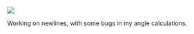 ![](https://db-feed.s3.amazonaws.com/legacy/gif-2021-10-08_22-59-41-1633748502.gif)

Working on newlines, with some bugs in my angle calculations. 
